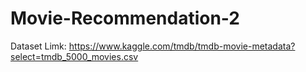 # Movie-Recommendation-2

Dataset Limk: https://www.kaggle.com/tmdb/tmdb-movie-metadata?select=tmdb_5000_movies.csv
